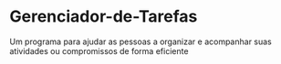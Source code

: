 # Gerenciador-de-Tarefas
Um programa para ajudar as pessoas a organizar e acompanhar suas atividades ou compromissos de forma eficiente
